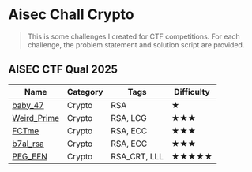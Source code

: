 # Aisec Chall Crypto

> This is some challenges I created for CTF competitions.
> For each challenge, the problem statement and solution script are provided.

## AISEC CTF Qual 2025


| Name                                                                | Category         | Tags                                      | Difficulty |
| ------------------------------------------------------------------- | ---------------- | ----------------------------------------- | ---------- |
| [baby_47](<baby_47/chall/encrypted_values.txt>)                     | Crypto           | RSA                                       | ★          |
| [Weird_Prime](<Weird_Prime/chall/chall.py>)                         | Crypto           | RSA, LCG                                  | ★★★       |
| [FCTme](<FCTme/chall/chall.py>)                                     | Crypto           | RSA, ECC                                  | ★★★       |
| [b7al_rsa](<b7al_rsa/chall/chall.py>)                               | Crypto           | RSA, ECC                                  | ★★★       |
| [PEG_EFN](<PEG_EFN/chall/chall.py>)                                 | Crypto           | RSA_CRT, LLL                              | ★★★★★    |



